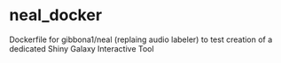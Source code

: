 # neal_docker
Dockerfile for gibbona1/neal (replaing audio labeler) to test creation of a dedicated Shiny Galaxy Interactive Tool

